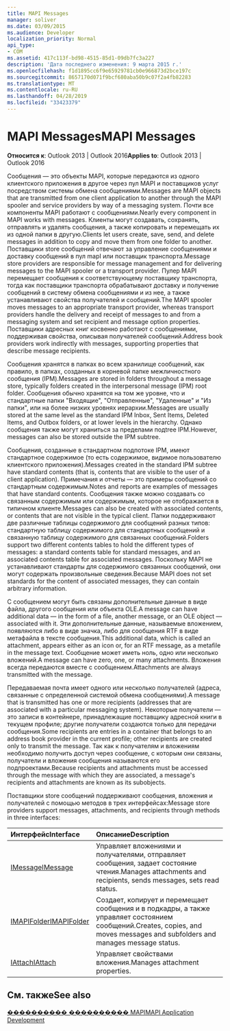```yaml
---
title: MAPI Messages
manager: soliver
ms.date: 03/09/2015
ms.audience: Developer
localization_priority: Normal
api_type:
- COM
ms.assetid: 417c113f-bd98-4515-85d1-09db7fc3a227
description: 'Дата последнего изменения: 9 марта 2015 г.'
ms.openlocfilehash: f1d1895cc6f9e65929781cb0e966873d2bce197c
ms.sourcegitcommit: 8657170d071f9bcf680aba50b9c07f2a4fb82283
ms.translationtype: MT
ms.contentlocale: ru-RU
ms.lasthandoff: 04/28/2019
ms.locfileid: "33423379"
---
```

# <a name="mapi-messages"></a><span data-ttu-id="86d07-103">MAPI Messages</span><span class="sxs-lookup"><span data-stu-id="86d07-103">MAPI Messages</span></span>

  
  
<span data-ttu-id="86d07-104">**Относится к**: Outlook 2013 | Outlook 2016</span><span class="sxs-lookup"><span data-stu-id="86d07-104">**Applies to**: Outlook 2013 | Outlook 2016</span></span> 
  
<span data-ttu-id="86d07-105">Сообщения — это объекты MAPI, которые передаются из одного клиентского приложения в другое через пул MAPI и поставщиков услуг посредством системы обмена сообщениями.</span><span class="sxs-lookup"><span data-stu-id="86d07-105">Messages are MAPI objects that are transmitted from one client application to another through the MAPI spooler and service providers by way of a messaging system.</span></span> <span data-ttu-id="86d07-106">Почти все компоненты MAPI работают с сообщениями.</span><span class="sxs-lookup"><span data-stu-id="86d07-106">Nearly every component in MAPI works with messages.</span></span> <span data-ttu-id="86d07-107">Клиенты могут создавать, сохранять, отправлять и удалять сообщения, а также копировать и перемещать их из одной папки в другую.</span><span class="sxs-lookup"><span data-stu-id="86d07-107">Clients let users create, save, send, and delete messages in addition to copy and move them from one folder to another.</span></span> <span data-ttu-id="86d07-108">Поставщики store сообщений отвечают за управление сообщениями и доставку сообщений в пул mapI или поставщик транспорта.</span><span class="sxs-lookup"><span data-stu-id="86d07-108">Message store providers are responsible for message management and for delivering messages to the MAPI spooler or a transport provider.</span></span> <span data-ttu-id="86d07-109">Пулер MAPI перемещает сообщения к соответствующему поставщику транспорта, тогда как поставщики транспорта обрабатывают доставку и получение сообщений в систему обмена сообщениями и из нее, а также устанавливают свойства получателей и сообщений.</span><span class="sxs-lookup"><span data-stu-id="86d07-109">The MAPI spooler moves messages to an appropriate transport provider, whereas transport providers handle the delivery and receipt of messages to and from a messaging system and set recipient and message option properties.</span></span> <span data-ttu-id="86d07-110">Поставщики адресных книг косвенно работают с сообщениями, поддерживая свойства, описывая получателей сообщений.</span><span class="sxs-lookup"><span data-stu-id="86d07-110">Address book providers work indirectly with messages, supporting properties that describe message recipients.</span></span>
  
<span data-ttu-id="86d07-111">Сообщения хранятся в папках во всем хранилище сообщений, как правило, в папках, созданных в корневой папке межличностного сообщения (IPM).</span><span class="sxs-lookup"><span data-stu-id="86d07-111">Messages are stored in folders throughout a message store, typically folders created in the interpersonal message (IPM) root folder.</span></span> <span data-ttu-id="86d07-112">Сообщения обычно хранятся на том же уровне, что и стандартные папки "Входящие", "Отправленные", "Удаленные" и "Из папки", или на более низких уровнях иерархии.</span><span class="sxs-lookup"><span data-stu-id="86d07-112">Messages are usually stored at the same level as the standard IPM Inbox, Sent Items, Deleted Items, and Outbox folders, or at lower levels in the hierarchy.</span></span> <span data-ttu-id="86d07-113">Однако сообщения также могут храниться за пределами подtree IPM.</span><span class="sxs-lookup"><span data-stu-id="86d07-113">However, messages can also be stored outside the IPM subtree.</span></span>
  
<span data-ttu-id="86d07-114">Сообщения, созданные в стандартном подпотоке IPM, имеют стандартное содержимое (то есть содержимое, видимое пользователю клиентского приложения).</span><span class="sxs-lookup"><span data-stu-id="86d07-114">Messages created in the standard IPM subtree have standard contents (that is, contents that are visible to the user of a client application).</span></span> <span data-ttu-id="86d07-115">Примечания и отчеты — это примеры сообщений со стандартным содержимым.</span><span class="sxs-lookup"><span data-stu-id="86d07-115">Notes and reports are examples of messages that have standard contents.</span></span> <span data-ttu-id="86d07-116">Сообщения также можно создавать со связанным содержимым или содержимым, которое не отображается в типичном клиенте.</span><span class="sxs-lookup"><span data-stu-id="86d07-116">Messages can also be created with associated contents, or contents that are not visible in the typical client.</span></span> <span data-ttu-id="86d07-117">Папки поддерживают две различные таблицы содержимого для сообщений разных типов: стандартную таблицу содержимого для стандартных сообщений и связанную таблицу содержимого для связанных сообщений.</span><span class="sxs-lookup"><span data-stu-id="86d07-117">Folders support two different contents tables to hold the different types of messages: a standard contents table for standard messages, and an associated contents table for associated messages.</span></span> <span data-ttu-id="86d07-118">Поскольку MAPI не устанавливают стандарты для содержимого связанных сообщений, они могут содержать произвольные сведения.</span><span class="sxs-lookup"><span data-stu-id="86d07-118">Because MAPI does not set standards for the content of associated messages, they can contain arbitrary information.</span></span> 
  
<span data-ttu-id="86d07-119">С сообщением могут быть связаны дополнительные данные в виде файла, другого сообщения или объекта OLE.</span><span class="sxs-lookup"><span data-stu-id="86d07-119">A message can have additional data — in the form of a file, another message, or an OLE object — associated with it.</span></span> <span data-ttu-id="86d07-120">Эти дополнительные данные, называемые вложением, появляются либо в виде значка, либо для сообщения RTF в виде метафайла в тексте сообщения.</span><span class="sxs-lookup"><span data-stu-id="86d07-120">This additional data, which is called an attachment, appears either as an icon or, for an RTF message, as a metafile in the message text.</span></span> <span data-ttu-id="86d07-121">Сообщение может иметь ноль, одно или несколько вложений.</span><span class="sxs-lookup"><span data-stu-id="86d07-121">A message can have zero, one, or many attachments.</span></span> <span data-ttu-id="86d07-122">Вложения всегда передаются вместе с сообщением.</span><span class="sxs-lookup"><span data-stu-id="86d07-122">Attachments are always transmitted with the message.</span></span>
  
<span data-ttu-id="86d07-123">Передаваемая почта имеет одного или несколько получателей (адреса, связанные с определенной системой обмена сообщениями).</span><span class="sxs-lookup"><span data-stu-id="86d07-123">A message that is transmitted has one or more recipients (addresses that are associated with a particular messaging system).</span></span> <span data-ttu-id="86d07-124">Некоторые получатели — это записи в контейнере, принадлежащие поставщику адресной книги в текущем профиле; другие получатели создаются только для передачи сообщения.</span><span class="sxs-lookup"><span data-stu-id="86d07-124">Some recipients are entries in a container that belongs to an address book provider in the current profile; other recipients are created only to transmit the message.</span></span> <span data-ttu-id="86d07-125">Так как к получателям и вложениям необходимо получить доступ через сообщение, с которым они связаны, получатели и вложения сообщения называются его подпроектами.</span><span class="sxs-lookup"><span data-stu-id="86d07-125">Because recipients and attachments must be accessed through the message with which they are associated, a message's recipients and attachments are known as its subobjects.</span></span> 
  
<span data-ttu-id="86d07-126">Поставщики store сообщений поддерживают сообщения, вложения и получателей с помощью методов в трех интерфейсах:</span><span class="sxs-lookup"><span data-stu-id="86d07-126">Message store providers support messages, attachments, and recipients through methods in three interfaces:</span></span> 
  
|<span data-ttu-id="86d07-127">**Интерфейс**</span><span class="sxs-lookup"><span data-stu-id="86d07-127">**Interface**</span></span>|<span data-ttu-id="86d07-128">**Описание**</span><span class="sxs-lookup"><span data-stu-id="86d07-128">**Description**</span></span>|
|:-----|:-----|
|[<span data-ttu-id="86d07-129">IMessage</span><span class="sxs-lookup"><span data-stu-id="86d07-129">IMessage</span></span>](imessageimapiprop.md) <br/> |<span data-ttu-id="86d07-130">Управляет вложениями и получателями, отправляет сообщения, задает состояние чтения.</span><span class="sxs-lookup"><span data-stu-id="86d07-130">Manages attachments and recipients, sends messages, sets read status.</span></span>  <br/> |
|[<span data-ttu-id="86d07-131">IMAPIFolder</span><span class="sxs-lookup"><span data-stu-id="86d07-131">IMAPIFolder</span></span>](imapifolderimapicontainer.md) <br/> |<span data-ttu-id="86d07-132">Создает, копирует и перемещает сообщения и в подкадры, а также управляет состоянием сообщений.</span><span class="sxs-lookup"><span data-stu-id="86d07-132">Creates, copies, and moves messages and subfolders and manages message status.</span></span>  <br/> |
|[<span data-ttu-id="86d07-133">IAttach</span><span class="sxs-lookup"><span data-stu-id="86d07-133">IAttach</span></span>](iattachimapiprop.md) <br/> |<span data-ttu-id="86d07-134">Управляет свойствами вложения.</span><span class="sxs-lookup"><span data-stu-id="86d07-134">Manages attachment properties.</span></span>  <br/> |
   
## <a name="see-also"></a><span data-ttu-id="86d07-135">См. также</span><span class="sxs-lookup"><span data-stu-id="86d07-135">See also</span></span>



[<span data-ttu-id="86d07-136">���������� ���������� MAPI</span><span class="sxs-lookup"><span data-stu-id="86d07-136">MAPI Application Development</span></span>](mapi-application-development.md)

